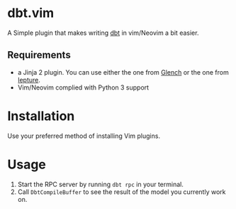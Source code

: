 # dbt.vim

A Simple plugin that makes writing [dbt](https://www.getdbt.com/) in vim/Neovim a bit easier.


## Requirements

* a Jinja 2 plugin. You can use either the one from [Glench](https://github.com/Glench/Vim-Jinja2-Syntax) or the one from [lepture](https://github.com/lepture/vim-jinja).
* Vim/Neovim complied with Python 3 support


# Installation

Use your preferred method of installing Vim plugins.

# Usage

1. Start the RPC server by running `dbt rpc` in your terminal.
2. Call `DbtCompileBuffer` to see the result of the model you currently work on.
